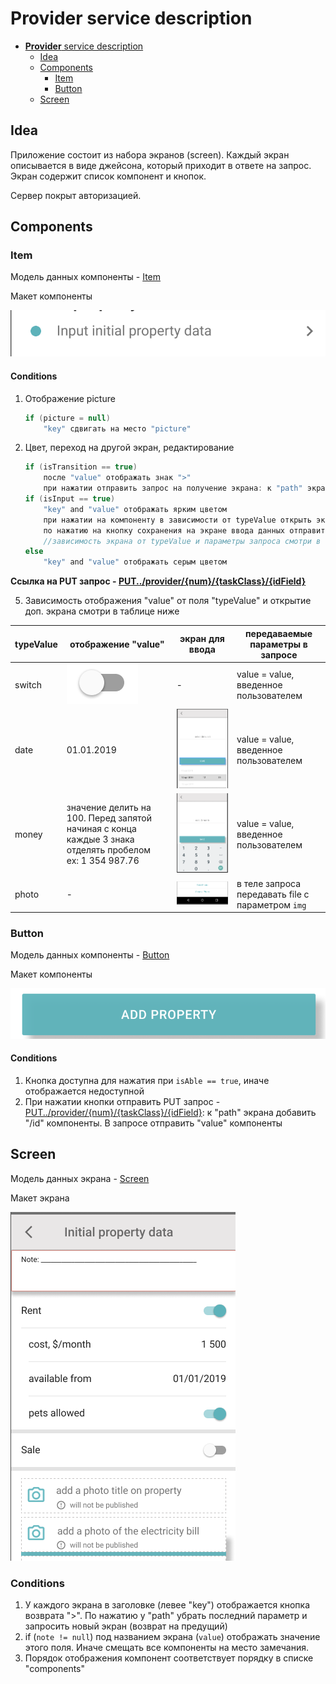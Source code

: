 [PUT../provider/{num}/{taskClass}/{idField}]:https://gitlab.4u.house/4u/provider/provider-backend/tree/develop#putprovidernumtaskclassidfield
[Item]:https://gitlab.4u.house/4u/provider/provider-backend/blob/develop/README.md#item
[Button]:https://gitlab.4u.house/4u/provider/provider-backend/blob/develop/README.md#button
[Screen]:https://gitlab.4u.house/4u/provider/provider-backend/blob/develop/README.md#sreen

# **Provider** service description

- [**Provider** service description](#provider-service-description)
    - [Idea](#idea)
    - [Components](#components)
        - [Item](#item)
        - [Button](#button)
    - [Screen](#screen) 
    
## Idea
>>>
Приложение состоит из набора экранов (screen). Каждый экран описывается в виде джейсона, который приходит в ответе на запрос.
Экран содержит список компонент и кнопок.

Сервер покрыт авторизацией.
>>>

## Components

### Item
>>>
Модель данных компоненты - [Item][]

Макет компоненты

![image](images/item.png)

#### Conditions
1. Отображение picture
    ```kotlin    
    if (picture = null)
        "key" сдвигать на место "picture"
    ```
2. Цвет, переход на другой экран, редактирование
    ```kotlin
    if (isTransition == true)
        после "value" отображать знак ">"
        при нажатии отправить запрос на получение экрана: к "path" экрана добавить "id" компоненты
    if (isInput == true)
        "key" and "value" отображать ярким цветом
        при нажатии на компоненту в зависимости от typeValue открыть экран ввода данных
        по нажатию на кнопку сохранения на экране ввода данных отправить PUT запрос на редактирование: к "path" экрана добавить "/id" компоненты
        //зависимость экрана от typeValue и параметры запроса смотри в таблице ниже
    else
        "key" and "value" отображать серым цветом
    ```
**Ссылка на PUT запрос - [PUT../provider/{num}/{taskClass}/{idField}][]**

5. Зависимость отображения "value" от поля "typeValue" и открытие доп. экрана смотри в таблице ниже

typeValue | отображение "value"         | экран для ввода | передаваемые параметры в запросе
--------- | --------------------------- | --------------- | ---
switch    | ![image](images/switch.png) | -               | value = value, введенное пользователем
date      | 01.01.2019                  | ![image](images/date_screen.png) | value = value, введенное пользователем
money     | значение делить на 100. Перед запятой начиная с конца каждые 3 знака отделять пробелом<br> ex: 1 354 987.76 | ![image](images/money_screen.png) | value = value, введенное пользователем
photo     | -                           | ![image](images/photo_screen.png) | в теле запроса передавать file с параметром `img`
>>>


### Button
>>>
Модель данных компоненты - [Button][]

Макет компоненты

![image](images/_button.png)

#### Conditions
1. Кнопка доступна для нажатия при `isAble == true`, иначе отображается недоступной 
1. При нажатии кнопки отправить PUT запрос - [PUT../provider/{num}/{taskClass}/{idField}][]: к "path" экрана добавить "/id" компоненты. В запросе отправить "value" компоненты
>>>

## Screen
>>>
Модель данных экрана - [Screen][]

Макет экрана

![image](images/screen.png)

### Conditions
1. У каждого экрана в заголовке (левее "key") отображается кнопка возврата ">". По нажатию у "path" убрать последний параметр и запросить новый экран (возврат на предущий)
1. if (`note != null`) под названием экрана (`value`) отображать значение этого поля. Иначе смещать все компоненты на место замечания.
1. Порядок отображения компонент соответствует порядку в списке "components"
>>>